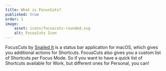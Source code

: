 ```yaml
---
title: What is FocusCuts?
published: true
order: 1
image: 
    asset: icons/focuscuts-rounded.svg
    alt: FocusCuts Icon
---
```

FocusCuts by [Snailed It](https://snailedit.dev) is a status bar application for macOS, which gives you additional actions for Shortcuts. FocusCuts also gives you a custom list of Shortcuts _per_ Focus Mode. So if you want to have a quick list of Shortcuts available for Work, but different ones for Personal, you can!